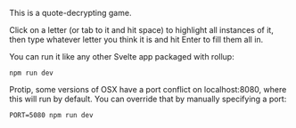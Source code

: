 This is a quote-decrypting game.

Click on a letter (or tab to it and hit space) to highlight all instances of it, then type whatever letter you think it is and hit Enter to fill them all in.

You can run it like any other Svelte app packaged with rollup:

`npm run dev`

Protip, some versions of OSX have a port conflict on localhost:8080, where this will run by default. You can override that by manually specifying a port:

`PORT=5080 npm run dev`
